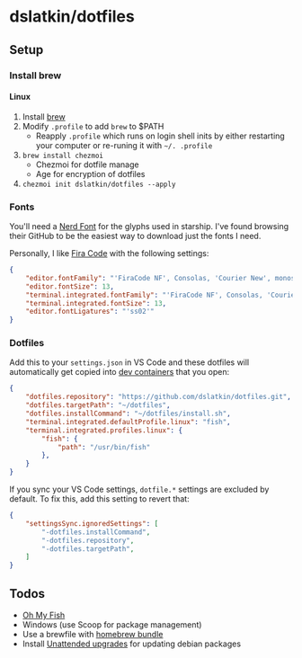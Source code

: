 # dslatkin/dotfiles

## Setup

### Install brew

#### Linux

1. Install [brew](https://brew.sh)
2. Modify `.profile` to add `brew` to $PATH
    -   Reapply `.profile` which runs on login shell inits by either
        restarting your computer or re-runing it with `~/. .profile`
3.  `brew install chezmoi`
    -   Chezmoi for dotfile manage
    -   Age for encryption of dotfiles
4.  `chezmoi init dslatkin/dotfiles --apply`

### Fonts

You'll need a [Nerd Font](https://nerdfonts.com) for the glyphs used in
starship. I've found browsing their GitHub to be the easiest way to download
just the fonts I need.

Personally, I like [Fira Code](https://github.com/ryanoasis/nerd-fonts/tree/master/patched-fonts/FiraCode)
with the following settings:

```json
{
    "editor.fontFamily": "'FiraCode NF', Consolas, 'Courier New', monospace",
    "editor.fontSize": 13,
    "terminal.integrated.fontFamily": "'FiraCode NF', Consolas, 'Courier New', monospace",
    "terminal.integrated.fontSize": 13,
    "editor.fontLigatures": "'ss02'"
} 
```

### Dotfiles

Add this to your `settings.json` in VS Code and these dotfiles will automatically
get copied into [dev containers](https://code.visualstudio.com/docs/remote/containers)
that you open:

```json
{
    "dotfiles.repository": "https://github.com/dslatkin/dotfiles.git",
    "dotfiles.targetPath": "~/dotfiles",
    "dotfiles.installCommand": "~/dotfiles/install.sh",
    "terminal.integrated.defaultProfile.linux": "fish",
    "terminal.integrated.profiles.linux": {
        "fish": {
            "path": "/usr/bin/fish"
        },
    }
}
```

If you sync your VS Code settings, `dotfile.*` settings are excluded
by default. To fix this, add this setting to revert that:

```json
{
    "settingsSync.ignoredSettings": [
        "-dotfiles.installCommand",
        "-dotfiles.repository",
        "-dotfiles.targetPath",
    ]
}
```

## Todos

-   [Oh My Fish](https://github.com/oh-my-fish/oh-my-fish)
-   Windows (use Scoop for package management)
-   Use a brewfile with [homebrew bundle](https://github.com/Homebrew/homebrew-bundle)
-   Install [Unattended upgrades](https://wiki.debian.org/UnattendedUpgrades) for updating debian packages
